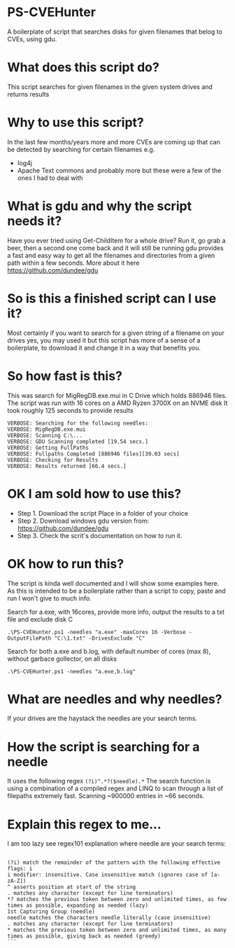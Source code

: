 # PS-CVEHunter
A boilerplate of script that searches disks for given filenames that belog to CVEs, using gdu.

# What does this script do?
This script searches for given filenames in the given system drives and returns results

# Why to use this script?
In the last few months/years more and more CVEs are coming up that can be detected by searching
for certain filenames
e.g.
- log4j
- Apache Text commons 
and probably more but these were a few of the ones I had to deal with

# What is gdu and why the script needs it?
Have you ever tried using Get-ChildItem for a whole drive?
Run it, go grab a beer, then a second one come back and it will still be running
gdu provides a fast and easy way to get all the filenames and directories from a given
path within a few seconds. More about it here https://github.com/dundee/gdu

# So is this a finished script can I use it?
Most certainly if you want to search for a given string of a filename on your drives
yes, you may used it but this script has more of a sense of a boilerplate, to download it
and change it in a way that benefits you.

# So how fast is this?
This was search for MigRegDB.exe.mui in C Drive which holds 886946 files.  
The script was run with 16 cores on a AMD Ryzen 3700X on an NVME disk
It took roughly 125 seconds to provide results
```
VERBOSE: Searching for the following needles:  
VERBOSE: MigRegDB.exe.mui  
VERBOSE: Scanning C:\...  
VERBOSE: GDU Scanning completed [19.54 secs.]  
VERBOSE: Getting FullPaths  
VERBOSE: Fullpaths Completed [886946 files][39.03 secs]  
VERBOSE: Checking for Results  
VERBOSE: Results returned [66.4 secs.]  
```

# OK I am sold how to use this?
* Step 1.
Download the script
Place in a folder of your choice
* Step 2.
Download windows gdu version from:
https://github.com/dundee/gdu
* Step 3.
Check the scrit's documentation on how to run it.

# OK how to run this?
The script is kinda well documented and I will show some examples here.
As this is intended to be a boilerplate rather than a script to copy, paste and run I won't give to much info. 

Search for a.exe, with 16cores, provide more info, output the results to a txt file and exclude disk C

```
.\PS-CVEHunter.ps1 -needles "a.exe" -maxCores 16 -Verbose -OutputFilePath "C:\1.txt" -DrivesExclude "C"
```
Search for both a.exe and b.log, with default number of cores (max 8), without garbace gollector, on all disks
```
.\PS-CVEHunter.ps1 -needles "a.exe,b.log"
```

# What are needles and why needles?
If your drives are the haystack the needles are your search terms.

# How the script is searching for a needle
It uses the following regex
`(?i)^.*?($needle).*`
The search function is using a combination of a compiled regex and LINQ
to scan through a list of filepaths extremely fast. Scanning ~900000 entries
in ~66 seconds.

# Explain this regex to me...
I am too lazy see regex101 explanation where needle are your search terms:
````

(?i) match the remainder of the pattern with the following effective flags: i
i modifier: insensitive. Case insensitive match (ignores case of [a-zA-Z])
^ asserts position at start of the string
. matches any character (except for line terminators)
*? matches the previous token between zero and unlimited times, as few times as possible, expanding as needed (lazy)
1st Capturing Group (needle)
needle matches the characters needle literally (case insensitive)
. matches any character (except for line terminators)
* matches the previous token between zero and unlimited times, as many times as possible, giving back as needed (greedy)
```
